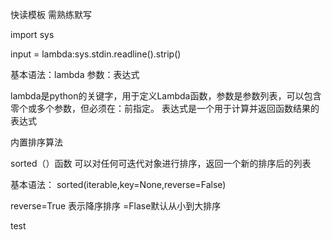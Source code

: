 快读模板 需熟练默写

import sys

<!-- sys-system系统库 -->
input = lambda:sys.stdin.readline().strip()

<!-- stdin-standing input 一个词库 -->

<!-- readline 表示读取这一行 -->

<!-- strip() 表示去掉这一行的空格 空行 制表符 -->

基本语法：lambda 参数：表达式

lambda是python的关键字，用于定义Lambda函数，参数是参数列表，可以包含零个或多个参数，但必须在：前指定。
表达式是一个用于计算并返回函数结果的表达式


内置排序算法

sorted（）函数
可以对任何可迭代对象进行排序，返回一个新的排序后的列表

基本语法：
sorted(iterable,key=None,reverse=False)

reverse=True 表示降序排序 =Flase默认从小到大排序


test